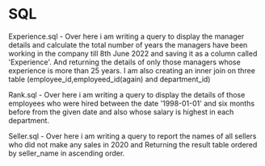 # SQL
Experience.sql - Over here i am writing a query to display the manager details and calculate the total number of years the managers have been working in the company till 8th June 2022 and saving it as a column called 'Experience'. And returning the details of only those managers whose experience is more than 25 years. I am also creating an inner join on three table (employee_id,employeed_id(again) and department_id) 

Rank.sql - Over here i am writing a query to display the details of those employees who were hired between the date '1998-01-01' and six months before from the given date and also whose salary is highest in each department. 

Seller.sql - Over here i am writing a query to report the names of all sellers who did not make any sales in 2020 and Returning the result table ordered by seller_name in ascending order.



